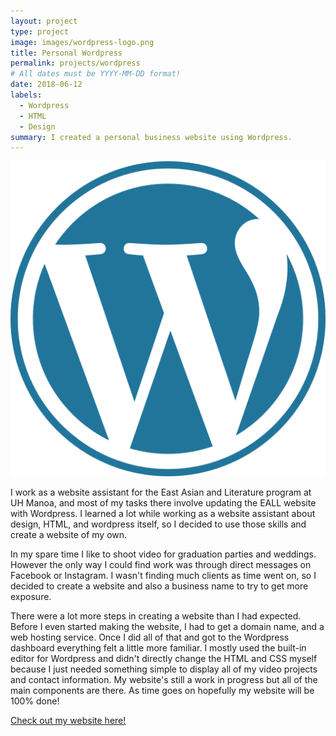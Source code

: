 ```yaml
---
layout: project
type: project
image: images/wordpress-logo.png
title: Personal Wordpress
permalink: projects/wordpress
# All dates must be YYYY-MM-DD format!
date: 2018-06-12
labels:
  - Wordpress
  - HTML
  - Design
summary: I created a personal business website using Wordpress.
---
```


<img class="ui medium right floated rounded image" src="../images/wordpress-logo.png">

I work as a website assistant for the East Asian and Literature program at UH Manoa, and most of my tasks there involve updating the EALL website with Wordpress. I learned a lot while working as a website assistant about design, HTML, and wordpress itself, so I decided to use those skills and create a website of my own. 

In my spare time I like to shoot video for graduation parties and weddings. However the only way I could find work was through direct messages on Facebook or Instagram. I wasn't finding much clients as time went on, so I decided to create a website and also a business name to try to get more exposure. 

There were a lot more steps in creating a website than I had expected. Before I even started making the website, I had to get a domain name, and a web hosting service. Once I did all of that and got to the Wordpress dashboard everything felt a little more familiar. I mostly used the built-in editor for Wordpress and didn't directly change the HTML and CSS myself because I just needed something simple to display all of my video projects and contact information. My website's still a work in progress but all of the main components are there. As time goes on hopefully my website will be 100% done!


 
<a href="http://box5145.temp.domains/~willfil1/"><i class="large wordpress icon"></i>Check out my website here!</a>
